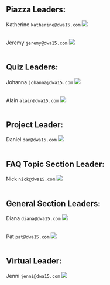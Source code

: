 ## Piazza Leaders:
Katherine `katherine@dwa15.com`
<img src='http://dwa15.com.s3.amazonaws.com/ta-katy.jpg'><br><br>

Jeremy `jeremy@dwa15.com`
<img src='http://dwa15.com.s3.amazonaws.com/ta-jeremy.jpg'><br><br>


## Quiz Leaders:
Johanna `johanna@dwa15.com`
<img src='http://dwa15.com.s3.amazonaws.com/ta-johanna.jpg'><br><br>

Alain  `alain@dwa15.com`
<img src='http://dwa15.com.s3.amazonaws.com/ta-alain.jpg'><br><br>




## Project Leader:
Daniel `dan@dwa15.com`
<img src='http://dwa15.com.s3.amazonaws.com/ta-daniel.jpg'><br><br>



## FAQ Topic Section Leader:
Nick `nick@dwa15.com`
<img src='http://dwa15.com.s3.amazonaws.com/ta-nick.jpg'><br><br>




## General Section Leaders:
Diana `diana@dwa15.com`
<img src='http://dwa15.com.s3.amazonaws.com/ta-diana.jpg'><br><br>

Pat `pat@dwa15.com`
<img src='http://dwa15.com.s3.amazonaws.com/ta-pat.jpg'><br><br>


## Virtual Leader:
Jenni `jenni@dwa15.com`
<img src='http://dwa15.com.s3.amazonaws.com/ta-jenni.png'><br><br>





<!-- <img src="http://placehold.it/200x200&text=Coming Soon"> -->


